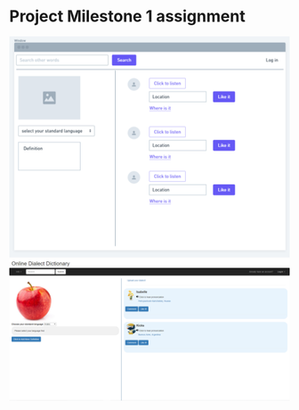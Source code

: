 # Project Milestone 1 assignment #

![](wordpage/wireframes_screenshot.PNG)
![](wordpage/page_screenshot.PNG)
